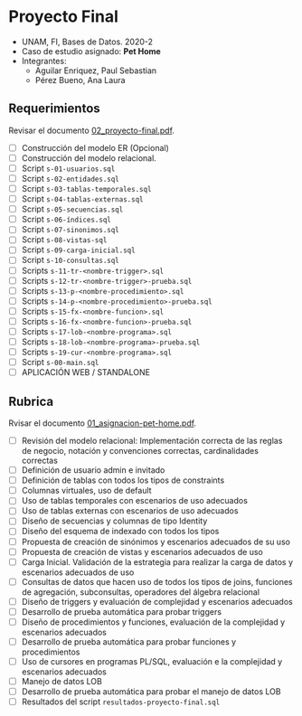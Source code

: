 #  Proyecto Final

- UNAM, FI, Bases de Datos. 2020-2
- Caso de estudio asignado: **Pet Home**
- Integrantes:
  - Aguilar Enriquez, Paul Sebastian
  - Pérez Bueno, Ana Laura

## Requerimientos

Revisar el documento [02_proyecto-final.pdf](./02_proyecto-final.pdf).

- [ ] Construcción del modelo ER (Opcional)
- [ ] Construcción del modelo relacional.
- [ ] Script `s-01-usuarios.sql`
- [ ] Script `s-02-entidades.sql`
- [ ] Script `s-03-tablas-temporales.sql`
- [ ] Script `s-04-tablas-externas.sql`
- [ ] Script `s-05-secuencias.sql`
- [ ] Script `s-06-índices.sql`
- [ ] Script `s-07-sinonimos.sql`
- [ ] Script `s-08-vistas-sql`
- [ ] Script `s-09-carga-inicial.sql`
- [ ] Script `s-10-consultas.sql`
- [ ] Scripts `s-11-tr-<nombre-trigger>.sql`
- [ ] Scripts `s-12-tr-<nombre-trigger>-prueba.sql`
- [ ] Scripts `s-13-p-<nombre-procedimiento>.sql`
- [ ] Scripts `s-14-p-<nombre-procedimiento>-prueba.sql`
- [ ] Scripts `s-15-fx-<nombre-funcion>.sql`
- [ ] Scripts `s-16-fx-<nombre-funcion>-prueba.sql`
- [ ] Scripts `s-17-lob-<nombre-programa>.sql`
- [ ] Scripts `s-18-lob-<nombre-programa>-prueba.sql`
- [ ] Scripts `s-19-cur-<nombre-programa>.sql`
- [ ] Script `s-00-main.sql`
- [ ] APLICACIÓN WEB / STANDALONE

## Rubrica

Rvisar el documento [01_asignacion-pet-home.pdf](./01_asignacion-pet-home.pdf).

- [ ] Revisión del modelo relacional: Implementación correcta de las reglas de
  negocio, notación y convenciones correctas, cardinalidades correctas
- [ ] Definición de usuario admin e invitado
- [ ] Definición de tablas con todos los tipos de constraints
- [ ] Columnas virtuales, uso de default
- [ ] Uso de tablas temporales con escenarios de uso adecuados
- [ ] Uso de tablas externas con escenarios de uso adecuados
- [ ] Diseño de secuencias y columnas de tipo Identity
- [ ] Diseño del esquema de indexado con todos los tipos
- [ ] Propuesta de creación de sinónimos y escenarios adecuados de su uso
- [ ] Propuesta de creación de vistas y escenarios adecuados de uso
- [ ] Carga Inicial. Validación de la estrategia para realizar la carga de
  datos y escenarios adecuados de uso
- [ ] Consultas de datos que hacen uso de todos los tipos de joins, funciones de
  agregación, subconsultas, operadores del álgebra relacional
- [ ] Diseño de triggers y evaluación de complejidad y escenarios adecuados
- [ ] Desarrollo de prueba automática para probar triggers
- [ ] Diseño de procedimientos y funciones, evaluación de la complejidad y
  escenarios adecuados
- [ ] Desarrollo de prueba automática para probar funciones y procedimientos
- [ ] Uso de cursores en programas PL/SQL, evaluación e la complejidad y
  escenarios adecuados
- [ ] Manejo de datos LOB
- [ ] Desarrollo de prueba automática para probar el manejo de datos LOB
- [ ] Resultados del script `resultados-proyecto-final.sql`
